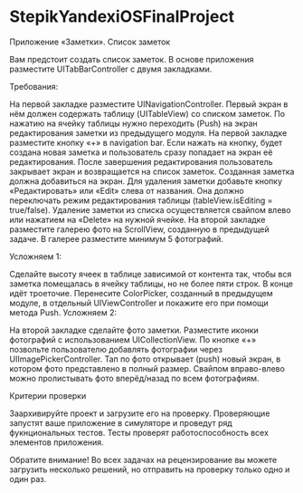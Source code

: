 # StepikYandexiOSFinalProject

Приложение «Заметки». Список заметок

Вам предстоит создать список заметок. В основе приложения разместите UITabBarController с двумя закладками.

Требования:

На первой закладке разместите UINavigationController. Первый экран в нём должен содержать таблицу (UITableView) со списком заметок. По нажатию на ячейку таблицы нужно переходить (Push) на экран редактирования заметки из предыдущего модуля.
На первой закладке разместите кнопку «+» в navigation bar. Если нажать на кнопку, будет создана новая заметка и пользователь сразу попадает на экран её редактирования.
После завершения редактирования пользователь закрывает экран и возвращается на список заметок. Созданная заметка должна добавиться на экран.
Для удаления заметки добавьте кнопку «Редактировать» или «Edit» слева от названия. Она должно переключать режим редактирования таблицы (tableView.isEditing = true/false). Удаление заметки из списка осуществляется свайпом влево или нажатием на «Delete» на нужной ячейке.
На второй закладке разместите галерею фото на ScrollView, созданную в предыдущей задаче. В галерее разместите минимум 5 фотографий.


Усложняем 1:

Сделайте высоту ячеек в таблице зависимой от контента так, чтобы вся заметка помещалась в ячейку таблицы, но не более пяти строк. В конце идёт троеточие.
Перенесите ColorPicker, созданный в предыдущем модуле, в отдельный UIViewController и покажите его при помощи метода Push.
Усложняем 2:

На второй закладке сделайте фото заметки. Разместите иконки фотографий с использованием UICollectionView.
По кнопке «+» позвольте пользователю добавлять фотографии через UIImagePickerController.
Тап по фото открывает (push) новый экран, в котором фото представлено в полный размер.
Свайпом вправо-влево можно пролистывать фото вперёд/назад по всем фотографиям.
 

   

Критерии проверки

Заархивируйте проект и загрузите его на проверку. Проверяющие запустят ваше приложение в симуляторе и проведут ряд фукнциональных тестов. Тесты проверят работоспособность всех элементов приложения.

Обратите внимание! Во всех задачах на рецензирование вы можете загрузить несколько решений, но отправить на проверку только одно и один раз.
